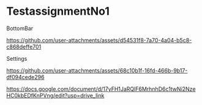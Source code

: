 # TestassignmentNo1


BottomBar

https://github.com/user-attachments/assets/d54531f8-7a70-4a04-b5c8-c868deffe701

Settings

https://github.com/user-attachments/assets/68c10b1f-16fd-466b-9b17-df094cede296



https://docs.google.com/document/d/17yFH1JaRQlF6MrhnhD6c1twNi2NzeHC0kbEDfKnPVng/edit?usp=drive_link
